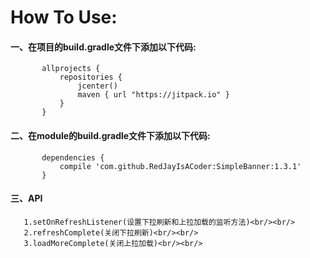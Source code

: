 # How To Use:
  #### 一、在项目的build.gradle文件下添加以下代码:
           allprojects {
               repositories {
                   jcenter()
                   maven { url "https://jitpack.io" }
               }
           } 
  #### 二、在module的build.gradle文件下添加以下代码:
           dependencies {
	      	   compile 'com.github.RedJayIsACoder:SimpleBanner:1.3.1'
           }
  #### 三、API
  	   1.setOnRefreshListener(设置下拉刷新和上拉加载的监听方法)<br/><br/>
  	   2.refreshComplete(关闭下拉刷新)<br/><br/>
  	   3.loadMoreComplete(关闭上拉加载)<br/><br/>


